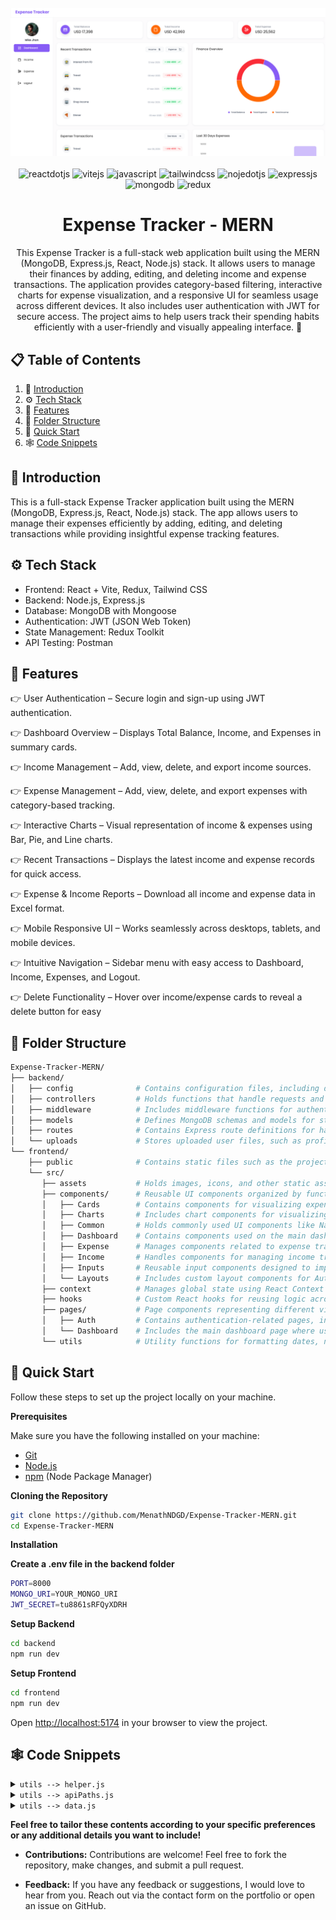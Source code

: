 <div align="center">
  <br />
    <a href="#" target="_blank">
      <img src="./frontend/public/preview.png" alt="Expense Tracker">
    </a>
  <br />

  <br />
  <div>
    <img src="https://img.shields.io/badge/React%20JS-61DAFB.svg?style=for-the-badge&logo=React&logoColor=black" alt="reactdotjs" />
    <img src="https://img.shields.io/badge/vite-%23646CFF.svg?style=for-the-badge&logo=vite&logoColor=white" alt="vitejs" />
    <img src="https://img.shields.io/badge/JavaScript-F7DF1E.svg?style=for-the-badge&logo=JavaScript&logoColor=black" alt="javascript" />
    <img src="https://img.shields.io/badge/tailwindcss-%2338B2AC.svg?style=for-the-badge&logo=tailwind-css&logoColor=white" alt="tailwindcss" />
    <img src="https://img.shields.io/badge/node.js-6DA55F?style=for-the-badge&logo=node.js&logoColor=white" alt="nojedotjs" />
    <img src="https://img.shields.io/badge/express.js-%23404d59.svg?style=for-the-badge&logo=express&logoColor=%2361DAFB" alt="expressjs" />
    <img src="https://img.shields.io/badge/MongoDB-%234ea94b.svg?style=for-the-badge&logo=mongodb&logoColor=white" alt="mongodb" />
    <img src="https://img.shields.io/badge/redux-%23593d88.svg?style=for-the-badge&logo=redux&logoColor=white" alt="redux" />
  </div>

  <h1 align="center">Expense Tracker - MERN</h1>

   <div align="center">
     This Expense Tracker is a full-stack web application built using the MERN (MongoDB, Express.js, React, Node.js) stack. It allows users to manage their finances by adding, editing, and deleting income and expense transactions. The application provides category-based filtering, interactive charts for expense visualization, and a responsive UI for seamless usage across different devices. It also includes user authentication with JWT for secure access. The project aims to help users track their spending habits efficiently with a user-friendly and visually appealing interface. 🚀
    </div>
</div>

## 📋 <a name="table">Table of Contents</a>

1. 🤖 [Introduction](#introduction)
2. ⚙️ [Tech Stack](#tech-stack)
3. 🔋 [Features](#features)
4. 📁 [Folder Structure](#folder-structure)
5. 🤸 [Quick Start](#quick-start)
6. 🕸️ [Code Snippets](#scode-nippets)

## <a name="introduction">🤖 Introduction</a>

This is a full-stack Expense Tracker application built using the MERN (MongoDB, Express.js, React, Node.js) stack. The app allows users to manage their expenses efficiently by adding, editing, and deleting transactions while providing insightful expense tracking features.

## <a name="tech-stack">⚙️ Tech Stack</a>

- Frontend: React + Vite, Redux, Tailwind CSS
- Backend: Node.js, Express.js
- Database: MongoDB with Mongoose
- Authentication: JWT (JSON Web Token)
- State Management: Redux Toolkit
- API Testing: Postman

## <a name="features">🔋 Features</a>

👉 User Authentication – Secure login and sign-up using JWT authentication.

👉 Dashboard Overview – Displays Total Balance, Income, and Expenses in summary cards.

👉 Income Management – Add, view, delete, and export income sources.

👉 Expense Management – Add, view, delete, and export expenses with category-based tracking.

👉 Interactive Charts – Visual representation of income & expenses using Bar, Pie, and Line charts.

👉 Recent Transactions – Displays the latest income and expense records for quick access.

👉 Expense & Income Reports – Download all income and expense data in Excel format.

👉 Mobile Responsive UI – Works seamlessly across desktops, tablets, and mobile devices.

👉 Intuitive Navigation – Sidebar menu with easy access to Dashboard, Income, Expenses, and Logout.

👉 Delete Functionality – Hover over income/expense cards to reveal a delete button for easy

## <a name="folder-structure">📁 Folder Structure</a>

```bash
Expense-Tracker-MERN/
├── backend/
│   ├── config              # Contains configuration files, including database connection settings
│   ├── controllers         # Holds functions that handle requests and responses for different API routes.
│   ├── middleware          # Includes middleware functions for authentication, error handling, and request validation.
│   ├── models              # Defines MongoDB schemas and models for storing expenses, users, and other data.
│   ├── routes              # Contains Express route definitions for handling API requests.
│   └── uploads             # Stores uploaded user files, such as profile pictures or receipts.
└── frontend/
    ├── public              # Contains static files such as the project preview image and favicons.
    └── src/
       ├── assets           # Holds images, icons, and other static assets used in the app.
       ├── components/      # Reusable UI components organized by functionality (e.g., Cards, Charts, Inputs).
       │   ├── Cards        # Contains components for visualizing expenses and income trends.
       │   ├── Charts       # Includes chart components for visualizing income and expense trends.
       │   ├── Common       # Holds commonly used UI components like Navbar, modals, and alerts.
       │   ├── Dashboard    # Contains components used on the main dashboard, such as statistics and overviews.
       │   ├── Expense      # Manages components related to expense transactions, including adding, listing, and filtering expenses.
       │   ├── Income       # Handles components for managing income transactions, similar to expenses.
       │   ├── Inputs       # Reusable input components designed to improve usability.
       │   └── Layouts      # Includes custom layout components for Auth and Dashboard to structure the UI.
       ├── context          # Manages global state using React Context API.
       ├── hooks            # Custom React hooks for reusing logic across components.
       ├── pages/           # Page components representing different views, like authentication and dashboard pages.
       │   ├── Auth         # Contains authentication-related pages, including login and registration.
       │   └── Dashboard    # Includes the main dashboard page where users can track their expenses and view analytics.
       └── utils            # Utility functions for formatting dates, numbers, and other reusable logic.
```

## <a name="quick-start">🤸 Quick Start</a>

Follow these steps to set up the project locally on your machine.

**Prerequisites**

Make sure you have the following installed on your machine:

- [Git](https://git-scm.com/)
- [Node.js](https://nodejs.org/en)
- [npm](https://www.npmjs.com/) (Node Package Manager)

**Cloning the Repository**

```bash
git clone https://github.com/MenathNDGD/Expense-Tracker-MERN.git
cd Expense-Tracker-MERN
```

**Installation**

**Create a .env file in the backend folder**

```bash
PORT=8000
MONGO_URI=YOUR_MONGO_URI
JWT_SECRET=tu8861sRFQyXDRH
```

**Setup Backend**

```bash
cd backend
npm run dev
```

**Setup Frontend**

```bash
cd frontend
npm run dev
```

Open [http://localhost:5174](http://localhost:5174) in your browser to view the project.

## <a name="code-snippets">🕸️ Code Snippets</a>

<details>
<summary><code>utils --> helper.js</code></summary>

```javascript
import moment from "moment";

export const validateEmail = (email) => {
  const regex = /^[^\s@]+@[^\s@]+\.[^\s@]+$/;
  return regex.test(email);
};

export const getInitials = (name) => {
  if (!name) return "";

  const words = name.split(" ");

  let initials = "";

  for (let i = 0; i < Math.min(words.length, 2); i++) {
    initials += words[i][0];
  }

  return initials.toUpperCase();
};

export const addThousandSeparator = (num) => {
  if (num == null || isNaN(num)) return "";

  const [integerPart, fractionalPart] = num.toString().split(".");

  const formattedInteger = integerPart.replace(/\B(?=(\d{3})+(?!\d))/g, ",");

  return fractionalPart
    ? `${formattedInteger}.${fractionalPart}`
    : formattedInteger;
};

export const prepareExpenseBarChartData = (data = []) => {
  const chartData = data.map((item) => ({
    category: item?.category,
    amount: item?.amount,
  }));

  return chartData;
};

export const prepareIncomeBarChartData = (data = []) => {
  const sortData = [...data].sort(
    (a, b) => new Date(a.date) - new Date(b.date)
  );

  const chartData = sortData.map((item) => ({
    month: moment(item?.date).format("MMM"),
    amount: item?.amount,
    source: item?.source,
  }));

  return chartData;
};

export const prepareExpenseLineChartData = (data = []) => {
  const sortData = [...data].sort(
    (a, b) => new Date(a.date) - new Date(b.date)
  );

  const chartData = sortData.map((item) => ({
    month: moment(item?.date).format("MMM"),
    amount: item?.amount,
    category: item?.category,
  }));

  return chartData;
};
```

</details>

<details>
<summary><code>utils --> apiPaths.js</code></summary>

```javascript
export const BASE_URL = "http://localhost:8000";

export const API_PATHS = {
  AUTH: {
    LOGIN: "/api/v1/auth/login",
    REGISTER: "/api/v1/auth/register",
    GET_USER_INFO: "/api/v1/auth/getUser",
  },
  DASHBOARD: {
    GET_DATA: "/api/v1/dashboard",
  },
  INCOME: {
    ADD_INCOME: "/api/v1/income/add",
    GET_ALL_INCOME: "/api/v1/income/get",
    DELETE_INCOME: (incomeId) => `/api/v1/income/${incomeId}`,
    DOWNLOAD_INCOME: "/api/v1/income/downloadExcel",
  },
  EXPENSE: {
    ADD_EXPENSE: "/api/v1/expense/add",
    GET_ALL_EXPENSE: "/api/v1/expense/get",
    DELETE_EXPENSE: (expenseId) => `/api/v1/expense/${expenseId}`,
    DOWNLOAD_EXPENSE: "/api/v1/expense/downloadExcel",
  },
  IMAGE: {
    UPLOAD_IMAGE: "/api/v1/auth/upload-image",
  },
};
```

</details>

<details>
<summary><code>utils --> data.js</code></summary>

```javascript
import {
  LuLayoutDashboard,
  LuHandCoins,
  LuWalletMinimal,
  LuLogOut,
} from "react-icons/lu";

export const SIDE_MENU_DATA = [
  {
    id: "01",
    label: "Dashboard",
    icon: LuLayoutDashboard,
    path: "/dashboard",
  },
  {
    id: "02",
    label: "Income",
    icon: LuWalletMinimal,
    path: "/income",
  },
  {
    id: "03",
    label: "Expense",
    icon: LuHandCoins,
    path: "/expense",
  },
  {
    id: "06",
    label: "Logout",
    icon: LuLogOut,
    path: "logout",
  },
];
```

</details>

**Feel free to tailor these contents according to your specific preferences or any additional details you want to include!**

- **Contributions:** Contributions are welcome! Feel free to fork the repository, make changes, and submit a pull request.

- **Feedback:** If you have any feedback or suggestions, I would love to hear from you. Reach out via the contact form on the portfolio or open an issue on GitHub.
